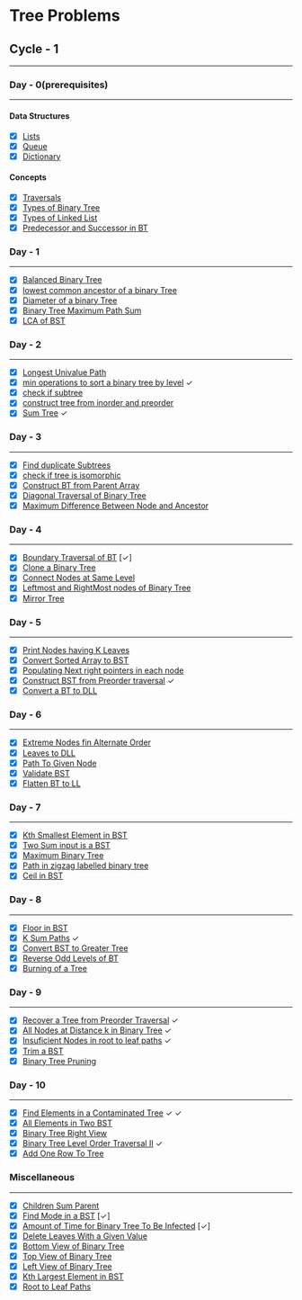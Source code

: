 # Tree Problems

## Cycle - 1

---

### Day - 0(prerequisites)

---

#### Data Structures

- [x] [Lists](https://www.geeksforgeeks.org/python-lists/)
- [x] [Queue](https://www.geeksforgeeks.org/deque-in-python/)
- [x] [Dictionary](https://www.geeksforgeeks.org/python-dictionary/)

#### Concepts

- [x] [Traversals](https://www.geeksforgeeks.org/tree-traversals-inorder-preorder-and-postorder/)
- [x] [Types of Binary Tree](https://www.geeksforgeeks.org/types-of-binary-tree/)
- [x] [Types of Linked List](https://www.geeksforgeeks.org/types-of-linked-list/)
- [x] [Predecessor and Successor in BT](https://www.geeksforgeeks.org/inorder-predecessor-successor-given-key-bst/)

### Day - 1

---

- [x] [Balanced Binary Tree](https://leetcode.com/problems/balanced-binary-tree/description/)
- [x] [lowest common ancestor of a binary Tree](https://leetcode.com/problems/lowest-common-ancestor-of-a-binary-tree/description/)
- [x] [Diameter of a binary Tree](https://leetcode.com/problems/diameter-of-binary-tree/description/)
- [x] [Binary Tree Maximum Path Sum](https://leetcode.com/problems/binary-tree-maximum-path-sum/description/)
- [x] [LCA of BST](https://leetcode.com/problems/lowest-common-ancestor-of-a-binary-search-tree/description/)

### Day - 2

---

- [x] [Longest Univalue Path](https://leetcode.com/problems/longest-univalue-path/description/)
- [x] [min operations to sort a binary tree by level](https://leetcode.com/problems/minimum-number-of-operations-to-sort-a-binary-tree-by-level/description/) &check;
- [x] [check if subtree](https://practice.geeksforgeeks.org/problems/check-if-subtree/1)
- [x] [construct tree from inorder and preorder](https://leetcode.com/problems/construct-binary-tree-from-preorder-and-inorder-traversal/)
- [x] [Sum Tree](https://practice.geeksforgeeks.org/problems/sum-tree/1) &check;

### Day - 3

---

- [x] [Find duplicate Subtrees](https://leetcode.com/problems/find-duplicate-subtrees/description/)
- [x] [check if tree is isomorphic](./Day-4/Check%20if%20Tree%20is%20Isomorphic%20-%20GFG/README.md)
- [x] [Construct BT from Parent Array](https://practice.geeksforgeeks.org/problems/construct-binary-tree-from-parent-array/1)
- [x] [Diagonal Traversal of Binary Tree](https://practice.geeksforgeeks.org/problems/diagonal-traversal-of-binary-tree/1)
- [x] [Maximum Difference Between Node and Ancestor](https://leetcode.com/problems/maximum-difference-between-node-and-ancestor/description/)

### Day - 4

---

- [x] [Boundary Traversal of BT](https://practice.geeksforgeeks.org/problems/boundary-traversal-of-binary-tree/1) [&check;]
- [x] [Clone a Binary Tree](https://practice.geeksforgeeks.org/problems/clone-a-binary-tree/1)
- [x] [Connect Nodes at Same Level](https://practice.geeksforgeeks.org/problems/connect-nodes-at-same-level/1)
- [x] [Leftmost and RightMost nodes of Binary Tree](https://practice.geeksforgeeks.org/problems/leftmost-and-rightmost-nodes-of-binary-tree/1)
- [x] [Mirror Tree](https://practice.geeksforgeeks.org/problems/mirror-tree/1)

### Day - 5

---

- [x] [Print Nodes having K Leaves](https://practice.geeksforgeeks.org/problems/print-nodes-having-k-leaves/1)
- [x] [Convert Sorted Array to BST](https://leetcode.com/problems/convert-sorted-array-to-binary-search-tree/description/)
- [x] [Populating Next right pointers in each node](https://leetcode.com/problems/populating-next-right-pointers-in-each-node/description/)
- [x] [Construct BST from Preorder traversal](https://leetcode.com/problems/construct-binary-search-tree-from-preorder-traversal/description/) &check;
- [x] [Convert a BT to DLL](https://www.codingninjas.com/codestudio/problem-details/convert-a-given-binary-tree-to-doubly-linked-list_893106)

### Day - 6

---

- [x] [Extreme Nodes fin Alternate Order](https://practice.geeksforgeeks.org/problems/extreme-nodes-in-alternate-order/1)
- [x] [Leaves to DLL](https://practice.geeksforgeeks.org/problems/leaves-to-dll/1)
- [x] [Path To Given Node](https://www.interviewbit.com/problems/path-to-given-node/)
- [x] [Validate BST](https://leetcode.com/problems/validate-binary-search-tree/description/)
- [x] [Flatten BT to LL](https://leetcode.com/problems/flatten-binary-tree-to-linked-list/description/)

### Day - 7

---

- [x] [Kth Smallest Element in BST](https://leetcode.com/problems/kth-smallest-element-in-a-bst/description/)
- [x] [Two Sum input is a BST](https://leetcode.com/problems/two-sum-iv-input-is-a-bst/description/)
- [x] [Maximum Binary Tree](https://leetcode.com/problems/maximum-binary-tree-ii/description/)
- [x] [Path in zigzag labelled binary tree](https://leetcode.com/problems/path-in-zigzag-labelled-binary-tree/description/)
- [x] [Ceil in BST](https://practice.geeksforgeeks.org/problems/implementing-ceil-in-bst/1)

### Day - 8

---

- [x] [Floor in BST](https://practice.geeksforgeeks.org/problems/floor-in-bst/1)
- [x] [K Sum Paths](https://practice.geeksforgeeks.org/problems/k-sum-paths/1) &check;
- [x] [Convert BST to Greater Tree](https://leetcode.com/problems/convert-bst-to-greater-tree/)
- [x] [Reverse Odd Levels of BT](https://leetcode.com/problems/reverse-odd-levels-of-binary-tree/description/)
- [x] [Burning of a Tree](https://practice.geeksforgeeks.org/problems/burning-tree/1)

### Day - 9

---

- [x] [Recover a Tree from Preorder Traversal](https://leetcode.com/problems/recover-a-tree-from-preorder-traversal/description/) &check;
- [x] [All Nodes at Distance k in Binary Tree](https://leetcode.com/problems/all-nodes-distance-k-in-binary-tree/description/) &check;
- [x] [Insuficient Nodes in root to leaf paths](https://leetcode.com/problems/insufficient-nodes-in-root-to-leaf-paths/description/) &check;
- [x] [Trim a BST](https://leetcode.com/problems/trim-a-binary-search-tree/description/)
- [x] [Binary Tree Pruning](https://leetcode.com/problems/binary-tree-pruning/description/)

### Day - 10

---

- [x] [Find Elements in a Contaminated Tree](https://leetcode.com/problems/find-elements-in-a-contaminated-binary-tree/description/) &check; &check;
- [x] [All Elements in Two BST](https://leetcode.com/problems/all-elements-in-two-binary-search-trees/description/)
- [x] [Binary Tree Right View](https://leetcode.com/problems/binary-tree-right-side-view/description/)
- [x] [Binary Tree Level Order Traversal II](https://leetcode.com/problems/binary-tree-level-order-traversal-ii/description/) &check;
- [x] [Add One Row To Tree](https://leetcode.com/problems/add-one-row-to-tree/)

### Miscellaneous

---

- [x] [Children Sum Parent](https://practice.geeksforgeeks.org/problems/children-sum-parent/1)
- [x] [Find Mode in a BST](https://leetcode.com/problems/find-mode-in-binary-search-tree/description/) [&check;]
- [x] [Amount of Time for Binary Tree To Be Infected](https://leetcode.com/problems/amount-of-time-for-binary-tree-to-be-infected/) [&check;]
- [x] [Delete Leaves With a Given Value](https://leetcode.com/problems/delete-leaves-with-a-given-value/description/)
- [x] [Bottom View of Binary Tree](https://practice.geeksforgeeks.org/problems/bottom-view-of-binary-tree/1)
- [x] [Top View of Binary Tree](https://practice.geeksforgeeks.org/problems/top-view-of-binary-tree/1)
- [x] [Left View of Binary Tree](https://practice.geeksforgeeks.org/problems/left-view-of-binary-tree/1)
- [x] [Kth Largest Element in BST](https://practice.geeksforgeeks.org/problems/kth-largest-element-in-bst/1)
- [x] [Root to Leaf Paths](https://practice.geeksforgeeks.org/problems/root-to-leaf-paths/1)

